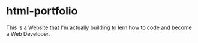 # html-portfolio
This is a Website that I'm actually building to lern how to code and become a Web Developer.
